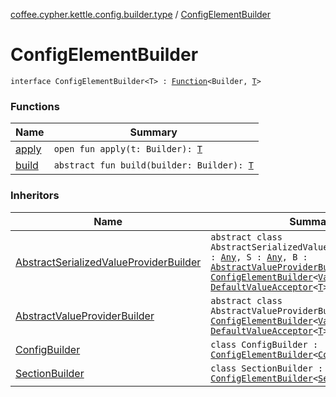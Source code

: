 [coffee.cypher.kettle.config.builder.type](../index.md) / [ConfigElementBuilder](./index.md)

# ConfigElementBuilder

`interface ConfigElementBuilder<T> : `[`Function`](http://docs.oracle.com/javase/8/docs/api/java/util/function/Function.html)`<Builder, `[`T`](index.md#T)`>`

### Functions

| Name | Summary |
|---|---|
| [apply](apply.md) | `open fun apply(t: Builder): `[`T`](index.md#T) |
| [build](build.md) | `abstract fun build(builder: Builder): `[`T`](index.md#T) |

### Inheritors

| Name | Summary |
|---|---|
| [AbstractSerializedValueProviderBuilder](../../coffee.cypher.kettle.config.builder.value.serialized/-abstract-serialized-value-provider-builder/index.md) | `abstract class AbstractSerializedValueProviderBuilder<T : `[`Any`](https://kotlinlang.org/api/latest/jvm/stdlib/kotlin/-any/index.html)`, S : `[`Any`](https://kotlinlang.org/api/latest/jvm/stdlib/kotlin/-any/index.html)`, B : `[`AbstractValueProviderBuilder`](../../coffee.cypher.kettle.config.builder.value/-abstract-value-provider-builder/index.md)`<`[`S`](../../coffee.cypher.kettle.config.builder.value.serialized/-abstract-serialized-value-provider-builder/index.md#S)`>> : `[`ConfigElementBuilder`](./index.md)`<`[`ValueProvider`](../../coffee.cypher.kettle.config.value/-value-provider/index.md)`<`[`T`](../../coffee.cypher.kettle.config.builder.value.serialized/-abstract-serialized-value-provider-builder/index.md#T)`>>, `[`DefaultValueAcceptor`](../-default-value-acceptor/index.md)`<`[`T`](../../coffee.cypher.kettle.config.builder.value.serialized/-abstract-serialized-value-provider-builder/index.md#T)`>` |
| [AbstractValueProviderBuilder](../../coffee.cypher.kettle.config.builder.value/-abstract-value-provider-builder/index.md) | `abstract class AbstractValueProviderBuilder<T : `[`Any`](https://kotlinlang.org/api/latest/jvm/stdlib/kotlin/-any/index.html)`> : `[`ConfigElementBuilder`](./index.md)`<`[`ValueProvider`](../../coffee.cypher.kettle.config.value/-value-provider/index.md)`<`[`T`](../../coffee.cypher.kettle.config.builder.value/-abstract-value-provider-builder/index.md#T)`>>, `[`DefaultValueAcceptor`](../-default-value-acceptor/index.md)`<`[`T`](../../coffee.cypher.kettle.config.builder.value/-abstract-value-provider-builder/index.md#T)`>` |
| [ConfigBuilder](../../coffee.cypher.kettle.config.builder/-config-builder/index.md) | `class ConfigBuilder : `[`ConfigElementBuilder`](./index.md)`<`[`Config`](../../coffee.cypher.kettle.config/-config/index.md)`>` |
| [SectionBuilder](../../coffee.cypher.kettle.config.builder/-section-builder/index.md) | `class SectionBuilder : `[`ConfigElementBuilder`](./index.md)`<`[`Section`](../../coffee.cypher.kettle.config/-section/index.md)`>` |
